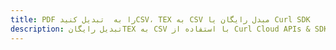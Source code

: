 ---title: PDF را به  تبدیل کنیدCSV، TEX به CSV مبدل رایگان یا Curl SDKdescription: تبدیل رایگانTEX به CSV با استفاده از Curl Cloud APIs & SDK همچنین اسناد PDF را در Cloud ایجاد، ویرایش و رندر کنید.---